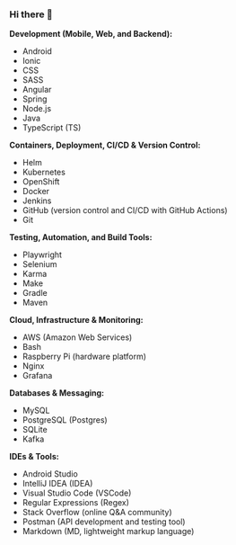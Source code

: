 ### Hi there 👋

**Development (Mobile, Web, and Backend):**
- Android
- Ionic
- CSS
- SASS
- Angular
- Spring
- Node.js
- Java
- TypeScript (TS)

**Containers, Deployment, CI/CD & Version Control:**
- Helm
- Kubernetes
- OpenShift
- Docker
- Jenkins
- GitHub (version control and CI/CD with GitHub Actions)
- Git

**Testing, Automation, and Build Tools:**
- Playwright
- Selenium
- Karma
- Make
- Gradle
- Maven

**Cloud, Infrastructure & Monitoring:**
- AWS (Amazon Web Services)
- Bash
- Raspberry Pi (hardware platform)
- Nginx
- Grafana

**Databases & Messaging:**
- MySQL
- PostgreSQL (Postgres)
- SQLite
- Kafka

**IDEs & Tools:**
- Android Studio
- IntelliJ IDEA (IDEA)
- Visual Studio Code (VSCode)
- Regular Expressions (Regex)
- Stack Overflow (online Q&A community)
- Postman (API development and testing tool)
- Markdown (MD, lightweight markup language)